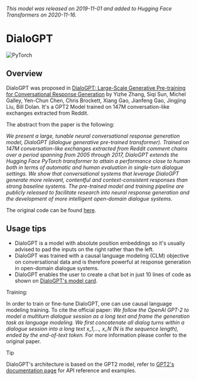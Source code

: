 <!--Copyright 2020 The HuggingFace Team. All rights reserved.

Licensed under the Apache License, Version 2.0 (the "License"); you may not use this file except in compliance with
the License. You may obtain a copy of the License at

http://www.apache.org/licenses/LICENSE-2.0

Unless required by applicable law or agreed to in writing, software distributed under the License is distributed on
an "AS IS" BASIS, WITHOUT WARRANTIES OR CONDITIONS OF ANY KIND, either express or implied. See the License for the
specific language governing permissions and limitations under the License.

⚠️ Note that this file is in Markdown but contain specific syntax for our doc-builder (similar to MDX) that may not be
rendered properly in your Markdown viewer.

-->
*This model was released on 2019-11-01 and added to Hugging Face Transformers on 2020-11-16.*

# DialoGPT

<div class="flex flex-wrap space-x-1">
<img alt="PyTorch" src="https://img.shields.io/badge/PyTorch-DE3412?style=flat&logo=pytorch&logoColor=white">
</div>

## Overview

DialoGPT was proposed in [DialoGPT: Large-Scale Generative Pre-training for Conversational Response Generation](https://huggingface.co/papers/1911.00536) by Yizhe Zhang, Siqi Sun, Michel Galley, Yen-Chun Chen, Chris Brockett, Xiang Gao,
Jianfeng Gao, Jingjing Liu, Bill Dolan. It's a GPT2 Model trained on 147M conversation-like exchanges extracted from
Reddit.

The abstract from the paper is the following:

*We present a large, tunable neural conversational response generation model, DialoGPT (dialogue generative pre-trained
transformer). Trained on 147M conversation-like exchanges extracted from Reddit comment chains over a period spanning
from 2005 through 2017, DialoGPT extends the Hugging Face PyTorch transformer to attain a performance close to human
both in terms of automatic and human evaluation in single-turn dialogue settings. We show that conversational systems
that leverage DialoGPT generate more relevant, contentful and context-consistent responses than strong baseline
systems. The pre-trained model and training pipeline are publicly released to facilitate research into neural response
generation and the development of more intelligent open-domain dialogue systems.*

The original code can be found [here](https://github.com/microsoft/DialoGPT).

## Usage tips

- DialoGPT is a model with absolute position embeddings so it's usually advised to pad the inputs on the right rather
  than the left.
- DialoGPT was trained with a causal language modeling (CLM) objective on conversational data and is therefore powerful
  at response generation in open-domain dialogue systems.
- DialoGPT enables the user to create a chat bot in just 10 lines of code as shown on [DialoGPT's model card](https://huggingface.co/microsoft/DialoGPT-medium).

Training:

In order to train or fine-tune DialoGPT, one can use causal language modeling training. To cite the official paper: *We
follow the OpenAI GPT-2 to model a multiturn dialogue session as a long text and frame the generation task as language
modeling. We first concatenate all dialog turns within a dialogue session into a long text x_1,..., x_N (N is the
sequence length), ended by the end-of-text token.* For more information please confer to the original paper.

> [!TIP]
> DialoGPT's architecture is based on the GPT2 model, refer to [GPT2's documentation page](gpt2) for API reference and examples.
